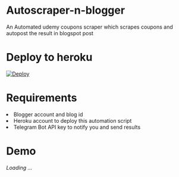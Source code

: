 # Autoscraper-n-blogger
An Automated udemy coupons scraper which scrapes coupons and autopost the result in blogspot post 

# Deploy to heroku
[![Deploy](https://www.herokucdn.com/deploy/button.svg)](https://heroku.com/deploy?template=https://github.com/gokulapap/Autoscraper-n-blogger)

# Requirements
<li> Blogger account and blog id
<li> Heroku account to deploy this automation script
<li> Telegram Bot API key to notify you and send results

# Demo
_Loading ..._
